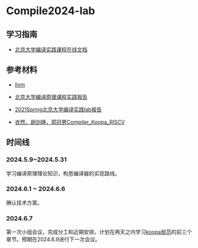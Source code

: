 # Compile2024-lab

## 学习指南

- [北京大学编译实践课程在线文档](https://pku-minic.github.io/online-doc/#/lv1-main/parsing-main)

## 参考材料

- [llvm](https://llvm.org/docs/)
- [北京大学编译原理课程实践报告](https://zhuanlan.zhihu.com/p/640953686)
- [2021Spring北京大学编译实践lab报告](https://zhuanlan.zhihu.com/p/584830038)

- [衣然，胡剑峥，郭冠男Compiler_Koopa_RISCV](https://github.com/HocRiser01/Compiler_Koopa_RISCV)

## 时间线

### 2024.5.9~2024.5.31
学习编译原理理论知识，构思编译器的实现路线。

### 2024.6.1 ~ 2024.6.6
确认技术方案。

### 2024.6.7
第一次小组会议，完成分工和近期安排。计划在两天之内学习[koopa规范]([https://github.com/zhouyuheng2003/DSD2024](https://pku-minic.github.io/online-doc/#/))的前三个章节。预期在2024.6.9进行下一次会议。



